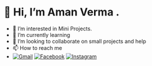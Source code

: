 # 👋 Hi, I’m Aman Verma .
- 👀 I’m interested in Mini Projects.
- 🌱 I’m currently learning
- 💞️ I’m looking to collaborate on small projects and help 
- 📫 How to reach me 
- [![Gmail](https://img.shields.io/badge/email-0A66C2?style=for-the-badge&logo=email&logoColor=white)](https://www.facebook.com/)
  [![Facebook](https://img.shields.io/badge/facebook-0A66C2?style=for-the-badge&logo=facebook&logoColor=white)](https://www.facebook.com/)
  [![Instagram](https://img.shields.io/badge/instagram-EC2296?style=for-the-badge&logo=instagram&logoColor=white)](https://www.instagram.com/aman.verma_29/)


<!---
amanverma2908/amanverma2908 is a ✨ special ✨ repository because its `README.md` (this file) appears on your GitHub profile.
You can click the Preview link to take a look at your changes.
--->
